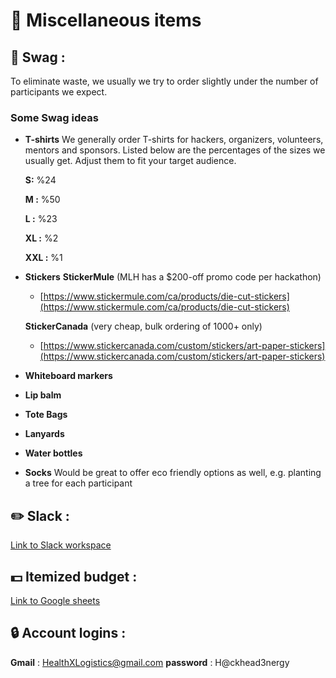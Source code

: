 # :notebook: Miscellaneous items
## :tshirt: Swag :
To eliminate waste, we usually we try to order slightly under the number of participants we expect.

### Some Swag ideas 
- **T-shirts**
    We generally order T-shirts for hackers, organizers, volunteers, mentors and sponsors. Listed below are the percentages of the sizes we usually get. Adjust them to fit your target audience.

    **S:** %24

    **M :** %50

    **L :** %23

    **XL :** %2

    **XXL :** %1

- **Stickers**
    **StickerMule** (MLH has a $200-off promo code per hackathon)
    - [https://www.stickermule.com/ca/products/die-cut-stickers](https://www.stickermule.com/ca/products/die-cut-stickers)

    **StickerCanada** (very cheap, bulk ordering of 1000+ only)
    - [https://www.stickercanada.com/custom/stickers/art-paper-stickers](https://www.stickercanada.com/custom/stickers/art-paper-stickers)
- **Whiteboard markers**
- **Lip balm**
- **Tote Bags**
- **Lanyards**
- **Water bottles**
- **Socks**
Would be great to offer eco friendly options as well, e.g. planting a tree for each participant

## :pencil2: Slack :
[Link to Slack workspace]()

## :dollar: Itemized budget :
[Link to Google sheets](https://docs.google.com/spreadsheets/d/1IgYSmirbBZehfhA4917lgZM-HZuKWXTVirpjYpmuaOs/edit?usp=sharing)

## :lock: Account logins :
**Gmail** : HealthXLogistics@gmail.com
**password** : H@ckhead3nergy
